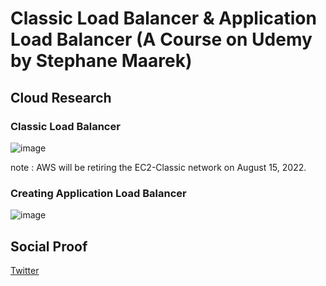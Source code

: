 

# Classic Load Balancer & Application Load Balancer (A Course on Udemy by Stephane Maarek)



## Cloud Research

###  Classic Load Balancer

![image](https://user-images.githubusercontent.com/99172259/177173660-41b5d5a7-c820-49a3-8c8b-6b2810c53755.png)

note : AWS will be retiring the EC2-Classic network on August 15, 2022.


### Creating Application Load Balancer

![image](https://user-images.githubusercontent.com/99172259/177185606-f7ce275b-0e9c-4bc2-b293-40c66ce3c974.png)


## Social Proof


[Twitter](https://twitter.com/JoeSeven08/status/1541823530148409344)
